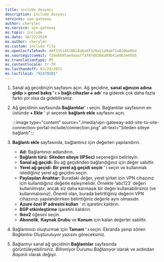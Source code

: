 ```yaml
---
title: include dosyası
description: include dosyası
services: vpn-gateway
author: cherylmc
ms.service: vpn-gateway
ms.topic: include
ms.date: 10/22/2020
ms.author: cherylmc
ms.custom: include file
ms.openlocfilehash: 48f33514510618abadf329a11a9ab71a020be0bd
ms.sourcegitcommit: f28ebb95ae9aaaff3f87d8388a09b41e0b3445b5
ms.translationtype: MT
ms.contentlocale: tr-TR
ms.lasthandoff: 03/29/2021
ms.locfileid: "92479585"
---
```

1. Sanal ağ geçidinizin sayfasını açın. Ağ geçidine, **sanal ağınızın adına gidip > genel bakış ' ı > bağlı cihazlar-> adı**' na giderek çok daha fazla farklı yol olsa da gidebilirsiniz.
1. Ağ geçidinin sayfasında **Bağlantılar**' ı seçin. Bağlantılar sayfasının en üstünde **+ Ekle** ' yi seçerek **bağlantı ekle** sayfasını açın.

   :::image type="content" source="./media/vpn-gateway-add-site-to-site-connection-portal-include/connection.png" alt-text="Siteden siteye bağlantı":::
1. **Bağlantı ekle** sayfasında, bağlantınız için değerleri yapılandırın.

   * **Ad:** Bağlantınızı adlandırın.
   * **Bağlantı türü:** **Siteden siteye (IPSec)** seçeneğini belirleyin.
   * **Sanal ağ geçidi:** Bu ağ geçidinden bağlandığınız için değer sabittir.
   * **Yerel ağ geçidi:** **Bir yerel ağ geçidi seçin** ' i seçin ve kullanmak istediğiniz yerel ağ geçidini seçin.
   * **Paylaşılan Anahtar:** Buradaki değer, yerel şirket için VPN cihazınız için kullandığınız değerle eşleşmelidir. Örnekte 'abc123' değeri kullanılmıştır, ancak siz daha karmaşık bir değer kullanabilirsiniz (ve kullanmalısınız). Önemli olan, burada belirttiğiniz değerin VPN cihazınızı yapılandırırken belirttiğiniz değerle aynı olmasıdır.
   * **Azure özel IP adresini kullan** ' ın işaretini kaldırın.
   * **BGP etkinleştirme** işaretini kaldırın.
   * **Ikev2** öğesini seçin.
   * **Abonelik**, **Kaynak Grubu** ve **Konum** için kalan değerler sabittir.

1. Bağlantınızı oluşturmak için **Tamam ' ı** seçin. Ekranda yanıp sönen *Bağlantısı Oluşturuluyor* yazısını göreceksiniz.
1. Bağlantıyı sanal ağ geçidinin **Bağlantılar** sayfasında görüntüleyebilirsiniz. *Bilinmiyor* Durumu *Bağlanıyor* olarak ve ardından *Başarılı* olarak değişir.
